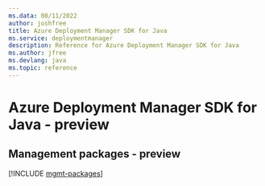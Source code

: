 ```yaml
---
ms.data: 08/11/2022
author: joshfree
title: Azure Deployment Manager SDK for Java
ms.service: deploymentmanager
description: Reference for Azure Deployment Manager SDK for Java
ms.author: jfree
ms.devlang: java
ms.topic: reference
---
```

# Azure Deployment Manager SDK for Java - preview

## Management packages - preview
[!INCLUDE [mgmt-packages](deployment-manager-mgmt-index.md)]